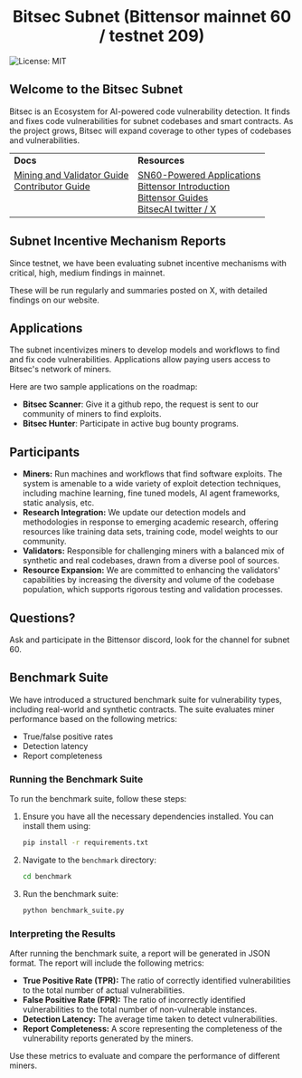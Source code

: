 <h1 align="center">Bitsec Subnet (Bittensor mainnet 60 / testnet 209)</h1>

![License: MIT](https://img.shields.io/badge/License-MIT-yellow.svg)

## Welcome to the Bitsec Subnet

Bitsec is an Ecosystem for AI-powered code vulnerability detection. It finds and fixes code vulnerabilities for subnet codebases and smart contracts. As the project grows, Bitsec will expand coverage to other types of codebases and vulnerabilities.

<table style="border: none !important; width: 100% !important; border-collapse: collapse !important; margin: 0 auto !important;">
  <tbody>
    <tr>
      <td><b>Docs</b></td>
      <td><b>Resources</b></td>
    </tr>
    <tr style="vertical-align: top !important">
      <td>
        <a href="./miner_and_validator_setup.md">Mining and Validator Guide</a><br>
        <a href="contrib/CONTRIBUTING.md">Contributor Guide</a></td>
      <td>
        <a href="https://bitsec.ai/scan">SN60-Powered Applications</a><br>
        <a href="https://docs.bittensor.com/learn/bittensor-building-blocks">Bittensor Introduction</a><br> 
        <a href="https://learnbittensor.org/guides">Bittensor Guides</a><br> 
        <a href="https://x.com/bitsecai">BitsecAI twitter / X</a><br>
      </td>
    </tr>
  </tbody>
</table>

## Subnet Incentive Mechanism Reports

Since testnet, we have been evaluating subnet incentive mechanisms with critical, high, medium findings in mainnet.

These will be run regularly and summaries posted on X, with detailed findings on our website.

## Applications

The subnet incentivizes miners to develop models and workflows to find and fix code vulnerabilities. Applications allow paying users access to Bitsec's network of miners.

Here are two sample applications on the roadmap:

- <b>Bitsec Scanner</b>: Give it a github repo, the request is sent to our community of miners to find exploits.
- <b>Bitsec Hunter</b>: Participate in active bug bounty programs.

## Participants

- **Miners:** Run machines and workflows that find software exploits. The system is amenable to a wide variety of exploit detection techniques, including machine learning, fine tuned models, AI agent frameworks, static analysis, etc.
- **Research Integration:** We update our detection models and methodologies in response to emerging academic research, offering resources like training data sets, training code, model weights to our community.
- **Validators:** Responsible for challenging miners with a balanced mix of synthetic and real codebases, drawn from a diverse pool of sources.
- **Resource Expansion:** We are committed to enhancing the validators' capabilities by increasing the diversity and volume of the codebase population, which supports rigorous testing and validation processes.

## Questions?

Ask and participate in the Bittensor discord, look for the channel for subnet 60.

## Benchmark Suite

We have introduced a structured benchmark suite for vulnerability types, including real-world and synthetic contracts. The suite evaluates miner performance based on the following metrics:

- True/false positive rates
- Detection latency
- Report completeness

### Running the Benchmark Suite

To run the benchmark suite, follow these steps:

1. Ensure you have all the necessary dependencies installed. You can install them using:
   ```bash
   pip install -r requirements.txt
   ```

2. Navigate to the `benchmark` directory:
   ```bash
   cd benchmark
   ```

3. Run the benchmark suite:
   ```bash
   python benchmark_suite.py
   ```

### Interpreting the Results

After running the benchmark suite, a report will be generated in JSON format. The report will include the following metrics:

- **True Positive Rate (TPR):** The ratio of correctly identified vulnerabilities to the total number of actual vulnerabilities.
- **False Positive Rate (FPR):** The ratio of incorrectly identified vulnerabilities to the total number of non-vulnerable instances.
- **Detection Latency:** The average time taken to detect vulnerabilities.
- **Report Completeness:** A score representing the completeness of the vulnerability reports generated by the miners.

Use these metrics to evaluate and compare the performance of different miners.
